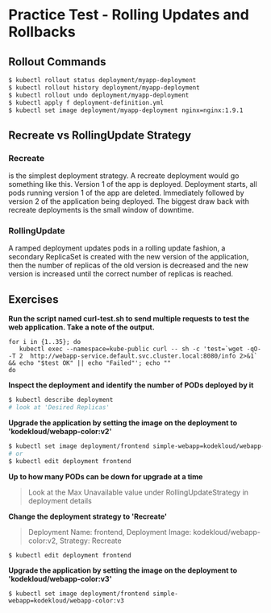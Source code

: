 # Practice Test - Rolling Updates and Rollbacks

## Rollout Commands

```bash
$ kubectl rollout status deployment/myapp-deployment
$ kubectl rollout history deployment/myapp-deployment
$ kubectl rollout undo deployment/myapp-deployment
$ kubectl apply f deployment-definition.yml
$ kubectl set image deployment/myapp-deployment nginx=nginx:1.9.1
```

## Recreate vs RollingUpdate Strategy

### Recreate 

is the simplest deployment strategy. A recreate deployment would go something like this. Version 1 of the app is deployed. Deployment starts, all pods running version 1 of the app are deleted. Immediately followed by version 2 of the application being deployed. The biggest draw back with recreate deployments is the small window of downtime.

### RollingUpdate

A ramped deployment updates pods in a rolling update fashion, a secondary ReplicaSet is created with the new version of the application, then the number of replicas of the old version is decreased and the new version is increased until the correct number of replicas is reached.

## Exercises


**Run the script named curl-test.sh to send multiple requests to test the web application. Take a note of the output.**

```shell
for i in {1..35}; do
   kubectl exec --namespace=kube-public curl -- sh -c 'test=`wget -qO- -T 2  http://webapp-service.default.svc.cluster.local:8080/info 2>&1` && echo "$test OK" || echo "Failed"'; echo ""
do
```

**Inspect the deployment and identify the number of PODs deployed by it**

```bash
$ kubectl describe deployment
# look at 'Desired Replicas'
```

**Upgrade the application by setting the image on the deployment to 'kodekloud/webapp-color:v2'**

```bash
$ kubectl set image deployment/frontend simple-webapp=kodekloud/webapp-color:v2
# or
$ kubectl edit deployment frontend
```

**Up to how many PODs can be down for upgrade at a time**

> Look at the Max Unavailable value under RollingUpdateStrategy in deployment details

**Change the deployment strategy to 'Recreate'**

>  Deployment Name: frontend, Deployment Image: kodekloud/webapp-color:v2, Strategy: Recreate

`$ kubectl edit deployment frontend`

**Upgrade the application by setting the image on the deployment to 'kodekloud/webapp-color:v3'**

`$ kubectl set image deployment/frontend simple-webapp=kodekloud/webapp-color:v3`
